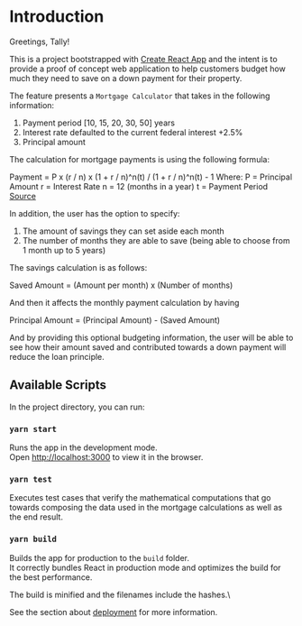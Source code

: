# Introduction

Greetings, Tally!

This is a project bootstrapped with [Create React App](https://github.com/facebook/create-react-app) and the intent is to provide a proof of concept web application to help customers budget how much they need to save on a down payment for their property.

The feature presents a `Mortgage Calculator` that takes in the following information:
1. Payment period [10, 15, 20, 30, 50] years
2. Interest rate defaulted to the current federal interest +2.5%
3. Principal amount

The calculation for mortgage payments is using the following formula:

Payment = P x (r / n) x (1 + r / n)^n(t) / (1 + r / n)^n(t) - 1
Where:
P = Principal Amount
r = Interest Rate
n = 12 (months in a year)
t = Payment Period
[Source](https://www.thebalance.com/calculate-mortgage-315668#mntl-sc-block_1-0-26)

In addition, the user has the option to specify:
1. The amount of savings they can set aside each month
2. The number of months they are able to save (being able to choose from 1 month up to 5 years)

The savings calculation is as follows:

Saved Amount = (Amount per month) x (Number of months)

And then it affects the monthly payment calculation by having

Principal Amount = (Principal Amount) - (Saved Amount)

And by providing this optional budgeting information, the user will be able to see how their amount saved and contributed towards a down payment will reduce the loan principle.



## Available Scripts

In the project directory, you can run:

### `yarn start`

Runs the app in the development mode.\
Open [http://localhost:3000](http://localhost:3000) to view it in the browser.

### `yarn test`

Executes test cases that verify the mathematical computations that go towards composing the data used in the mortgage calculations as well as the end result.

### `yarn build`

Builds the app for production to the `build` folder.\
It correctly bundles React in production mode and optimizes the build for the best performance.

The build is minified and the filenames include the hashes.\

See the section about [deployment](https://facebook.github.io/create-react-app/docs/deployment) for more information.